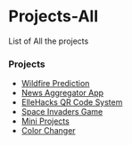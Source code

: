 # Projects-All
List of All the projects


### Projects

<ul>
  <li><a href="https://github.com/AryanKansagara/Wildfire-Prediction-and-Visualization">Wildfire Prediction</li>
  <li><a href="https://github.com/AryanKansagara/News-Aggregator-App">News Aggregator App</li>
  <li><a href="https://github.com/AryanKansagara/ElleHacks-QR-Code-System2.0">ElleHacks QR Code System</li>
    <li><a href="https://github.com/AryanKansagara/space-invaders">Space Invaders Game</li>
    <li><a href="https://github.com/AryanKansagara/projects">Mini Projects</li>
    <li><a href="https://github.com/AryanKansagara/Color-Changer">Color Changer</li>

</ul>

